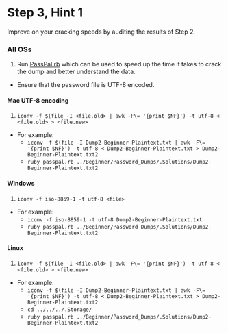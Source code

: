 # Step 3, Hint 1  

Improve on your cracking speeds by auditing the results of Step 2.  

### All OSs  
1.  Run [PassPal.rb](https://github.com/JonZeolla/Presentation_Materials/blob/Password-Cracking_2015-09-24/.Storage/passpal.rb) which can be used to speed up the time it takes to crack the dump and better understand the data.  
  * Ensure that the password file is UTF-8 encoded.  

#### Mac UTF-8 encoding  
1.  `iconv -f $(file -I <file.old> | awk -F\= '{print $NF}') -t utf-8 < <file.old> > <file.new>`  
  * For example:  
    * `iconv -f $(file -I Dump2-Beginner-Plaintext.txt | awk -F\= '{print $NF}') -t utf-8 < Dump2-Beginner-Plaintext.txt > Dump2-Beginner-Plaintext.txt2`  
    * `ruby passpal.rb ../Beginner/Password_Dumps/.Solutions/Dump2-Beginner-Plaintext.txt2`  

#### Windows  
1.  `iconv -f iso-8859-1 -t utf-8 <file>`  
  * For example:  
    * `iconv -f iso-8859-1 -t utf-8 Dump2-Beginner-Plaintext.txt`  
    * `ruby passpal.rb ../Beginner/Password_Dumps/.Solutions/Dump2-Beginner-Plaintext.txt2`  

#### Linux  
1.  `iconv -f $(file -I <file.old> | awk -F\= '{print $NF}') -t utf-8 < <file.old> > <file.new>`
  * For example:  
    * `iconv -f $(file -I Dump2-Beginner-Plaintext.txt | awk -F\= '{print $NF}') -t utf-8 < Dump2-Beginner-Plaintext.txt > Dump2-Beginner-Plaintext.txt2`
    * `cd ../../../.Storage/`   
    * `ruby passpal.rb ../Beginner/Password_Dumps/.Solutions/Dump2-Beginner-Plaintext.txt2`

